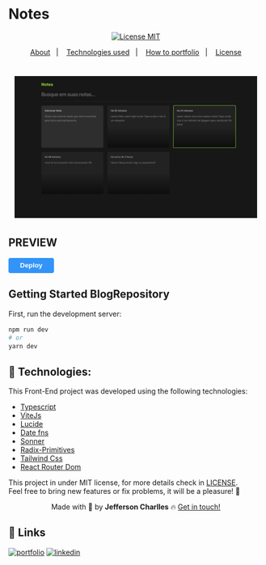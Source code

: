 # Notes


<div align="center">
  <a href="https://opensource.org/licenses/MIT"><img alt="License MIT" src="https://img.shields.io/badge/license-MIT-brightgreen"></a>
</div>

<p align="center">
  <a href="#interrobang-what-is-inter">About</a>&nbsp;&nbsp;&nbsp;|&nbsp;&nbsp;&nbsp;
  <a href="#technologies">Technologies used</a>&nbsp;&nbsp;&nbsp;|&nbsp;&nbsp;&nbsp;
  <a href="#construction_worker-how-to-use-developing">How to portfolio</a>&nbsp;&nbsp;&nbsp;|&nbsp;&nbsp;&nbsp;
  <a href="#key-license">License</a>
</p>

<h1 align='center'>
  <img src='./screen/ikljlsjnklj.png' width="480">
</h1>

## PREVIEW
<button style="
    background:#3294F8;
    border:none;
    border-radius: 4px;
    width: 90px;
    height: 30px;
    cursor:pointer;
    ">
  <a style="text-decoration:none;color:white;font-weight:bold;"
    href="https://blogrepository.vercel.app/"
    >Deploy</a>
</button>

## Getting Started BlogRepository

First, run the development server:

```bash
npm run dev
# or
yarn dev
```
## 🚀 Technologies:

This Front-End project was developed using the following technologies:

-   [Typescript][typescript]
-   [ViteJs][vitejs]
-   [Lucide][lucidereact]
-   [Date fns][date-fns]
-   [Sonner][sonner]
-   [Radix-Primitives][radix]
-   [Tailwind Css][tailwindcss]
-   [React Router Dom][react-router-dom]

This project in under MIT license, for more details check in [LICENSE][license]. <br>
Feel free to bring new features or fix problems, it will be a pleasure! 💜


<div align='center'>
  Made with 💚  by <strong>Jefferson Charlles</strong> 🔥
  <a href='https://www.linkedin.com/in/jeffersoncharlles/'>Get in touch!</a>
</div>

[typescript]: https://www.typescriptlang.org/
[nextjs]: https://nextjs.org/
[vitejs]: https://vitejs.dev/
[styled]: https://styled-components.com/
[react-router-dom]: https://reactrouter.com/
[tailwindcss]: https://tailwindcss.com/
[phosphoricons]: https://phosphoricons.com/
[tailwindcss]: https://tailwindcss.com/
[lucidereact]: https://lucide.dev/
[radix]: https://www.radix-ui.com/primitives
[sonner]: https://sonner.emilkowal.ski/
[react-hook-form]: https://react-hook-form.com/
[sass]: https://sass-lang.com/
[axios]: https://axios-http.com/docs/intro
[prismic]: https://prismic.io/
[stripe]: https://stripe.com/br
[react-icons]: https://react-icons.github.io/react-icons/
[rc-slider]: https://slider-react-component.vercel.app/
[date-fns]: https://date-fns.org/
[git]: https://git-scm.com
[fauna]: https://fauna.com/
[yarn]: https://yarnpkg.com/
[license]: ./LICENSE
[linkedin]: https://www.linkedin.com/in/jeffersoncharlles/

## 🔗 Links
[![portfolio](https://img.shields.io/badge/my_portfolio-000?style=for-the-badge&logo=ko-fi&logoColor=white)](https://jefferdeveloper.com/)
[![linkedin](https://img.shields.io/badge/linkedin-0A66C2?style=for-the-badge&logo=linkedin&logoColor=white)](https://www.linkedin.com/jeffersoncharlles)
